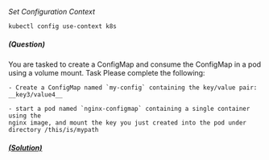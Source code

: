 
*_Set Configuration Context_*

`kubectl config use-context k8s`

##### (Question)
You are tasked to create a ConfigMap and consume the ConfigMap in a pod using a volume mount.
Task
Please complete the following:

    - Create a ConfigMap named `my-config` containing the key/value pair: __key3/value4__

    - start a pod named `nginx-configmap` containing a single container using the
    nginx image, and mount the key you just created into the pod under directory /this/is/mypath

##### [(Solution)](solution.md)